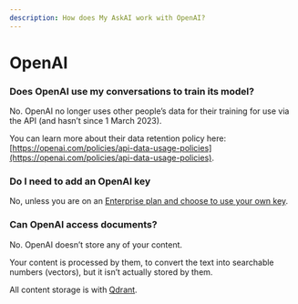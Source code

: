 ```yaml
---
description: How does My AskAI work with OpenAI?
---
```


# OpenAI

### Does OpenAI use my conversations to train its model?

No. OpenAI no longer uses other people’s data for their training for use via the API (and hasn’t since 1 March 2023).&#x20;

You can learn more about their data retention policy here: [https://openai.com/policies/api-data-usage-policies](https://openai.com/policies/api-data-usage-policies).

### Do I need to add an OpenAI key

No, unless you are on an [Enterprise plan and choose to use your own key](../security/openai-api-keys.md).

### Can OpenAI access documents?

No. OpenAI doesn’t store any of your content.&#x20;

Your content is processed by them, to convert the text into searchable numbers (vectors), but it isn’t actually stored by them.&#x20;

All content storage is with [Qdrant](https://qdrant.tech/).
